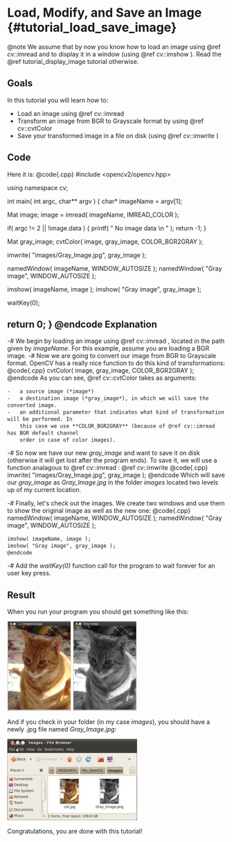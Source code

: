 Load, Modify, and Save an Image {#tutorial_load_save_image}
===============================

@note
   We assume that by now you know how to load an image using @ref cv::imread and to display it in a
    window (using @ref cv::imshow ). Read the @ref tutorial_display_image tutorial otherwise.

Goals
-----

In this tutorial you will learn how to:

-   Load an image using @ref cv::imread
-   Transform an image from BGR to Grayscale format by using @ref cv::cvtColor
-   Save your transformed image in a file on disk (using @ref cv::imwrite )

Code
----

Here it is:
@code{.cpp}
#include <opencv2/opencv.hpp>

using namespace cv;

int main( int argc, char** argv )
{
 char* imageName = argv[1];

 Mat image;
 image = imread( imageName, IMREAD_COLOR );

 if( argc != 2 || !image.data )
 {
   printf( " No image data \n " );
   return -1;
 }

 Mat gray_image;
 cvtColor( image, gray_image, COLOR_BGR2GRAY );

 imwrite( "images/Gray_Image.jpg", gray_image );

 namedWindow( imageName, WINDOW_AUTOSIZE );
 namedWindow( "Gray image", WINDOW_AUTOSIZE );

 imshow( imageName, image );
 imshow( "Gray image", gray_image );

 waitKey(0);

 return 0;
}
@endcode
Explanation
-----------

-#  We begin by loading an image using @ref cv::imread , located in the path given by *imageName*.
    For this example, assume you are loading a BGR image.
-#  Now we are going to convert our image from BGR to Grayscale format. OpenCV has a really nice
    function to do this kind of transformations:
    @code{.cpp}
    cvtColor( image, gray_image, COLOR_BGR2GRAY );
    @endcode
    As you can see, @ref cv::cvtColor takes as arguments:

    -   a source image (*image*)
    -   a destination image (*gray_image*), in which we will save the converted image.
    -   an additional parameter that indicates what kind of transformation will be performed. In
        this case we use **COLOR_BGR2GRAY** (because of @ref cv::imread has BGR default channel
        order in case of color images).

-#  So now we have our new *gray_image* and want to save it on disk (otherwise it will get lost
    after the program ends). To save it, we will use a function analagous to @ref cv::imread : @ref
    cv::imwrite
    @code{.cpp}
    imwrite( "images/Gray_Image.jpg", gray_image );
    @endcode
    Which will save our *gray_image* as *Gray_Image.jpg* in the folder *images* located two levels
    up of my current location.

-#  Finally, let's check out the images. We create two windows and use them to show the original
    image as well as the new one:
    @code{.cpp}
    namedWindow( imageName, WINDOW_AUTOSIZE );
    namedWindow( "Gray image", WINDOW_AUTOSIZE );

    imshow( imageName, image );
    imshow( "Gray image", gray_image );
    @endcode
-#  Add the *waitKey(0)* function call for the program to wait forever for an user key press.

Result
------

When you run your program you should get something like this:

![](images/Load_Save_Image_Result_1.jpg)

And if you check in your folder (in my case *images*), you should have a newly .jpg file named
*Gray_Image.jpg*:

![](images/Load_Save_Image_Result_2.jpg)

Congratulations, you are done with this tutorial!

